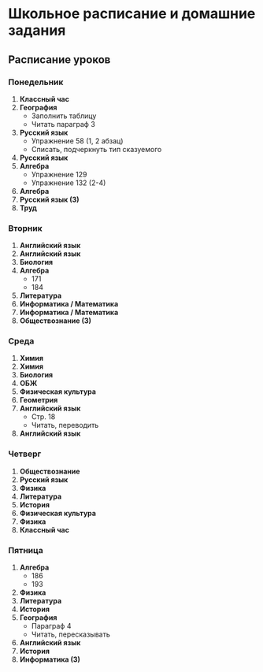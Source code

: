 # Школьное расписание и домашние задания

## Расписание уроков

### Понедельник
1. **Классный час**  
2. **География**  
   - Заполнить таблицу  
   - Читать параграф 3
3. **Русский язык**  
   - Упражнение 58 (1, 2 абзац)  
   - Списать, подчеркнуть тип сказуемого
4. **Русский язык**  
5. **Алгебра**  
   - Упражнение 129  
   - Упражнение 132 (2-4)
6. **Алгебра**  
7. **Русский язык (3)**  
8. **Труд**

### Вторник
1. **Английский язык**  
2. **Английский язык**  
3. **Биология**  
4. **Алгебра**
   - 171
   - 184
6. **Литература**  
7. **Информатика / Математика**  
8. **Информатика / Математика**  
9. **Обществознание (3)**

### Среда
1. **Химия**  
2. **Химия**  
3. **Биология**  
4. **ОБЖ**  
5. **Физическая культура**  
6. **Геометрия**  
7. **Английский язык**
   - Стр. 18
   - Читать, переводить
9. **Английский язык**

### Четверг
1. **Обществознание**  
2. **Русский язык**  
3. **Физика**  
4. **Литература**  
5. **История**  
6. **Физическая культура**  
7. **Физика**  
8. **Классный час**

### Пятница
1. **Алгебра**
   - 186
   - 193
2. **Физика**  
3. **Литература**  
5. **История**  
6. **География**
   - Параграф 4
   - Читать, пересказывать
8. **Английский язык**  
9. **История**  
10. **Информатика (3)**
